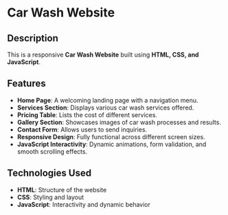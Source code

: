 # Car Wash Website

## Description
This is a responsive **Car Wash Website** built using **HTML, CSS, and JavaScript**.

## Features
- **Home Page**: A welcoming landing page with a navigation menu.
- **Services Section**: Displays various car wash services offered.
- **Pricing Table**: Lists the cost of different services.
- **Gallery Section**: Showcases images of car wash processes and results.
- **Contact Form**: Allows users to send inquiries.
- **Responsive Design**: Fully functional across different screen sizes.
- **JavaScript Interactivity**: Dynamic animations, form validation, and smooth scrolling effects.

## Technologies Used
- **HTML**: Structure of the website
- **CSS**: Styling and layout
- **JavaScript**: Interactivity and dynamic behavior


